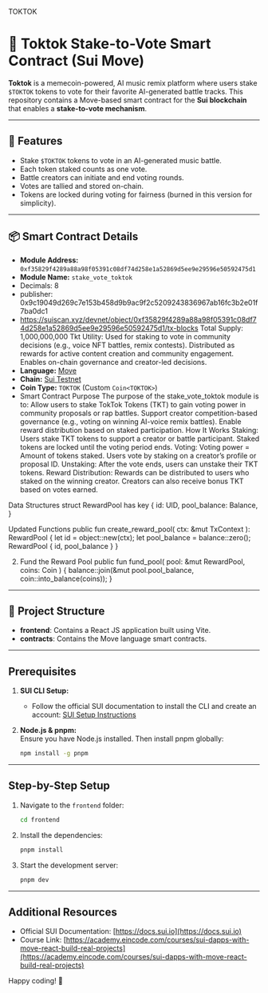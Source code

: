 TOKTOK

# 🎵 Toktok Stake-to-Vote Smart Contract (Sui Move)

**Toktok** is a memecoin-powered, AI music remix platform where users stake `$TOKTOK` tokens to vote for their favorite AI-generated battle tracks. This repository contains a Move-based smart contract for the **Sui blockchain** that enables a **stake-to-vote mechanism**.

---

## 🚀 Features

- Stake `$TOKTOK` tokens to vote in an AI-generated music battle.
- Each token staked counts as one vote.
- Battle creators can initiate and end voting rounds.
- Votes are tallied and stored on-chain.
- Tokens are locked during voting for fairness (burned in this version for simplicity).

---

## 📦 Smart Contract Details

- **Module Address:** `0xf35829f4289a88a98f05391c08df74d258e1a52869d5ee9e29596e50592475d1`
- **Module Name:** `stake_vote_toktok`
- Decimals: 8
- publisher: 0x9c19049d269c7e153b458d9b9ac9f2c5209243836967ab16fc3b2e01f7ba0dc1
- https://suiscan.xyz/devnet/object/0xf35829f4289a88a98f05391c08df74d258e1a52869d5ee9e29596e50592475d1/tx-blocks
Total Supply: 1,000,000,000 Tkt
Utility:
Used for staking to vote in community decisions (e.g., voice NFT battles, remix contests).
Distributed as rewards for active content creation and community engagement.
Enables on-chain governance and creator-led decisions.
- **Language:** [Move](https://github.com/move-language/move)
- **Chain:** [Sui Testnet](https://docs.sui.io/)
- **Coin Type:** `TOKTOK` (Custom `Coin<TOKTOK>`)
-  Smart Contract Purpose
The purpose of the stake_vote_toktok module is to:
Allow users to stake TokTok Tokens (TKT) to gain voting power in community proposals or rap battles.
Support creator competition-based governance (e.g., voting on winning AI-voice remix battles).
Enable reward distribution based on staked participation.
 How It Works
Staking:
Users stake TKT tokens to support a creator or battle participant.
Staked tokens are locked until the voting period ends.
Voting:
Voting power = Amount of tokens staked.
Users vote by staking on a creator’s profile or proposal ID.
Unstaking:
After the vote ends, users can unstake their TKT tokens.
Reward Distribution:
Rewards can be distributed to users who staked on the winning creator.
Creators can also receive bonus TKT based on votes earned.


Data Structures
struct RewardPool has key {
    id: UID,
    pool_balance: Balance<TokTokToken>,
}



 Updated Functions
public fun create_reward_pool(
    ctx: &mut TxContext
): RewardPool {
    let id = object::new(ctx);
    let pool_balance = balance::zero<TokTokToken>();
    RewardPool { id, pool_balance }
}


2. Fund the Reward Pool
public fun fund_pool(
    pool: &mut RewardPool,
    coins: Coin<TokTokToken>
) {
    balance::join(&mut pool.pool_balance, coin::into_balance(coins));
}
---

## 📁 Project Structure
- **frontend**: Contains a React JS application built using Vite.
- **contracts**: Contains the Move language smart contracts.

---

## Prerequisites

1. **SUI CLI Setup:**  
   - Follow the official SUI documentation to install the CLI and create an account: [SUI Setup Instructions](https://docs.sui.io/guides/developer/getting-started/sui-install)

2. **Node.js & pnpm:**  
   Ensure you have Node.js installed. Then install pnpm globally:

   ```bash
   npm install -g pnpm
   ```

---

## Step-by-Step Setup

1. Navigate to the `frontend` folder:

   ```bash
   cd frontend
   ```

2. Install the dependencies:

   ```bash
   pnpm install
   ```

3. Start the development server:

   ```bash
   pnpm dev
   ```

---

## Additional Resources

- Official SUI Documentation: [https://docs.sui.io](https://docs.sui.io)
- Course Link: [https://academy.eincode.com/courses/sui-dapps-with-move-react-build-real-projects](https://academy.eincode.com/courses/sui-dapps-with-move-react-build-real-projects)

Happy coding! 🚀
